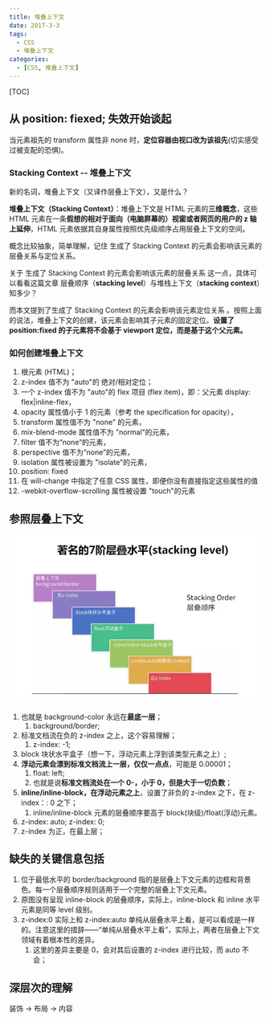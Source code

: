 ```yaml
---
title: 堆叠上下文
date: 2017-3-3
tags:
  - CSS
  - 堆叠上下文
categories:
  - [CSS, 堆叠上下文]
---
```


[TOC]

## 从 position: fiexed; 失效开始谈起

当元素祖先的 transform 属性非 none 时，**定位容器由视口改为该祖先**(切实感受过被支配的恐惧)。

### Stacking Context -- 堆叠上下文

新的名词，堆叠上下文（又译作层叠上下文），又是什么？

**堆叠上下文（Stacking Context）**：堆叠上下文是 HTML 元素的**三维概念**，这些 HTML 元素在一条**假想的相对于面向（电脑屏幕的）视窗或者网页的用户的 z 轴上延伸**，HTML 元素依据其自身属性按照优先级顺序占用层叠上下文的空间。

概念比较抽象，简单理解，记住 生成了 Stacking Context 的元素会影响该元素的层叠关系与定位关系。

关于 生成了 Stacking Context 的元素会影响该元素的层叠关系 这一点，具体可以看看这篇文章 层叠顺序（**stacking level**）与堆栈上下文（**stacking context**）知多少？

而本文提到了生成了 Stacking Context 的元素会影响该元素定位关系 。按照上面的说法，堆叠上下文的创建，该元素会影响其子元素的固定定位。**设置了 position:fixed 的子元素将不会基于 viewport 定位，而是基于这个父元素。**

### 如何创建堆叠上下文

1. 根元素 (HTML)；
2. z-index 值不为 "auto"的 绝对/相对定位；
3. 一个 z-index 值不为 "auto"的 flex 项目 (flex item)，即：父元素 display: flex|inline-flex，
4. opacity 属性值小于 1 的元素（参考 the specification for opacity），
5. transform 属性值不为 "none" 的元素，
6. mix-blend-mode 属性值不为 "normal"的元素，
7. filter 值不为“none”的元素，
8. perspective 值不为“none”的元素，
9. isolation 属性被设置为 "isolate"的元素，
10. position: fixed
11. 在 will-change 中指定了任意 CSS 属性，即便你没有直接指定这些属性的值
12. -webkit-overflow-scrolling 属性被设置 "touch"的元素

## 参照层叠上下文

![经典的7阶层叠水平](./imgs/经典的7阶层叠水平.png)

1. 也就是 background-color 永远在**最底一层**；
   1. background/border;
2. 标准文档流在负的 z-index 之上，这个容易理解；
   1. z-index: -1;
3. block 块状水平盒子（想一下，浮动元素上浮到该类型元素之上）;
4. **浮动元素会漂到标准文档流上一层，仅仅一点点**，可能是 0.00001；
   1. float: left;
   2. 也就是说**标准文档流处在一个 0-，小于 0，但是大于一切负数**；
5. **inline/inline-block，在浮动元素之上**，设置了非负的 z-index 之下，在 z-index：: 0 之下；
   1. inline/inline-block 元素的层叠顺序要高于 block(块级)/float(浮动)元素。
6. z-index: auto; z-index: 0;
7. z-index 为正，在最上层；

## 缺失的关键信息包括

1. 位于最低水平的 border/background 指的是层叠上下文元素的边框和背景色。每一个层叠顺序规则适用于一个完整的层叠上下文元素。
2. 原图没有呈现 inline-block 的层叠顺序，实际上，inline-block 和 inline 水平元素是同等 level 级别。
3. z-index:0 实际上和 z-index:auto 单纯从层叠水平上看，是可以看成是一样的。注意这里的措辞——“单纯从层叠水平上看”，实际上，两者在层叠上下文领域有着根本性的差异。
   1. 这里的差异主要是 0，会对其后设置的 z-index 进行比较，而 auto 不会；

## 深层次的理解

装饰 -> 布局 -> 内容
